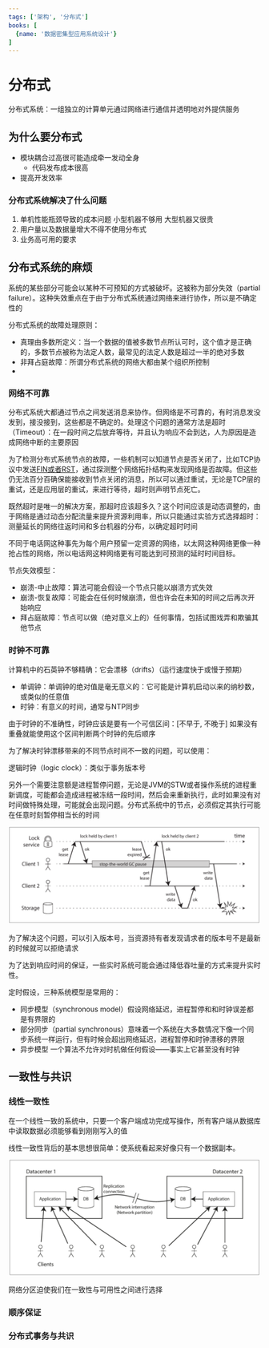 ```yaml
---
tags: ['架构', '分布式']
books: [
  {name: '数据密集型应用系统设计'}
]
---
```


# 分布式

分布式系统：一组独立的计算单元通过网络进行通信并透明地对外提供服务

## 为什么要分布式

- 模块耦合过高很可能造成牵一发动全身
  - 代码发布成本很高
- 提高开发效率

### 分布式系统解决了什么问题

1. 单机性能瓶颈导致的成本问题 小型机器不够用 大型机器又很贵
2. 用户量以及数据量增大不得不使用分布式
3. 业务高可用的要求

## 分布式系统的麻烦

系统的某些部分可能会以某种不可预知的方式被破坏。这被称为部分失效（partial failure）。这种失效重点在于由于分布式系统通过网络来进行协作，所以是不确定性的

分布式系统的故障处理原则：

- 真理由多数所定义：当一个数据的值被多数节点所认可时，这个值才是正确的，多数节点被称为法定人数，最常见的法定人数是超过一半的绝对多数
- 非拜占庭故障：所谓分布式系统的网络大都由某个组织所控制
- 

### 网络不可靠

分布式系统大都通过节点之间发送消息来协作。但网络是不可靠的，有时消息发没发到，接没接到，这些都是不确定的。处理这个问题的通常方法是超时（Timeout）：在一段时间之后放弃等待，并且认为响应不会到达，人为原因是造成网络中断的主要原因

为了检测分布式系统节点的故障，一些机制可以知道节点是否关闭了，比如TCP协议中发送[FIN或者RST](/计算机网络/运输层.md#四次挥手)，通过探测整个网络拓扑结构来发现网络是否故障。但这些仍无法百分百确保能接收到节点关闭的消息，所以可以通过重试，无论是TCP层的重试，还是应用层的重试，来进行等待，超时则声明节点死亡。

既然超时是唯一的解决方案，那超时应该超多久？这个时间应该是动态调整的，由于网络是通过动态分配流量来提升资源利用率，所以只能通过实验方式选择超时：测量延长的网络往返时间和多台机器的分布，以确定超时时间

不同于电话网这种事先为每个用户预留一定资源的网络，以太网这种网络更像一种抢占性的网络，所以电话网这种网络更有可能达到可预测的延时时间目标。

节点失效模型：

- 崩溃-中止故障：算法可能会假设一个节点只能以崩溃方式失效
- 崩溃-恢复故障：可能会在任何时候崩溃，但也许会在未知的时间之后再次开始响应
- 拜占庭故障：节点可以做（绝对意义上的）任何事情，包括试图戏弄和欺骗其他节点

### 时钟不可靠

计算机中的石英钟不够精确：它会漂移（drifts）（运行速度快于或慢于预期）

- 单调钟：单调钟的绝对值是毫无意义的：它可能是计算机启动以来的纳秒数，或类似的任意值
- 时钟：有意义的时间，通常与NTP同步

由于时钟的不准确性，时钟应该是要有一个可信区间：[不早于, 不晚于] 如果没有重叠就能使用这个区间判断两个时钟的先后顺序

为了解决时钟漂移带来的不同节点时间不一致的问题，可以使用：

逻辑时钟（logic clock）：类似于事务版本号

另外一个需要注意额是进程暂停问题，无论是JVM的STW或者操作系统的进程重新调度，可能都会造成进程被冻结一段时间，然后会来重新执行，此时如果没有对时间做特殊处理，可能就会出现问题。分布式系统中的节点，必须假定其执行可能在任意时刻暂停相当长的时间

![STW导致冲突](/assets/2022515212928.png)

为了解决这个问题，可以引入版本号，当资源持有者发现请求者的版本号不是最新的时候就可以拒绝请求

为了达到响应时间的保证，一些实时系统可能会通过降低吞吐量的方式来提升实时性。

定时假设，三种系统模型是常用的：

- 同步模型（synchronous model）假设网络延迟，进程暂停和和时钟误差都是有界限的
- 部分同步（partial synchronous）意味着一个系统在大多数情况下像一个同步系统一样运行，但有时候会超出网络延迟，进程暂停和时钟漂移的界限
- 异步模型 一个算法不允许对时机做任何假设——事实上它甚至没有时钟

## 一致性与共识

### 线性一致性

在一个线性一致的系统中，只要一个客户端成功完成写操作，所有客户端从数据库中读取数据必须能够看到刚刚写入的值

线性一致性背后的基本思想很简单：使系统看起来好像只有一个数据副本。

![202131917318](/assets/202131917318.png)

网络分区迫使我们在一致性与可用性之间进行选择

### 顺序保证

### 分布式事务与共识

